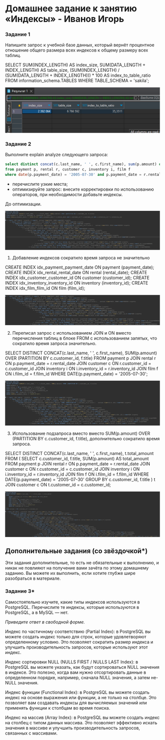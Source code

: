 # Домашнее задание к занятию «Индексы» - Иванов Игорь

### Задание 1

Напишите запрос к учебной базе данных, который вернёт процентное отношение общего размера всех индексов к общему размеру всех таблиц.

SELECT SUM(INDEX_LENGTH) AS index_size, SUM(DATA_LENGTH + INDEX_LENGTH) AS table_size, (SUM(INDEX_LENGTH) / (SUM(DATA_LENGTH + INDEX_LENGTH))) * 100 AS index_to_table_ratio FROM information_schema.TABLES WHERE TABLE_SCHEMA = 'sakila';

![sql](https://github.com/gaming4funNel/sdb-homework-12-05/blob/main/img/sql1.png)

### Задание 2

Выполните explain analyze следующего запроса:
```sql
select distinct concat(c.last_name, ' ', c.first_name), sum(p.amount) over (partition by c.customer_id, f.title)
from payment p, rental r, customer c, inventory i, film f
where date(p.payment_date) = '2005-07-30' and p.payment_date = r.rental_date and r.customer_id = c.customer_id and i.inventory_id = r.inventory_id
```
- перечислите узкие места;
- оптимизируйте запрос: внесите корректировки по использованию операторов, при необходимости добавьте индексы.

До оптимизации.

![sql](https://github.com/gaming4funNel/sdb-homework-12-05/blob/main/img/before.png)

1. Добавление индексов сократило время запроса не значительно

CREATE INDEX idx_payment_payment_date ON payment (payment_date);
CREATE INDEX idx_rental_rental_date ON rental (rental_date);
CREATE INDEX idx_customer_customer_id ON customer (customer_id);
CREATE INDEX idx_inventory_inventory_id ON inventory (inventory_id);
CREATE INDEX idx_film_film_id ON film (film_id);

![sql](https://github.com/gaming4funNel/sdb-homework-12-05/blob/main/img/index1.png)

2. Переписал запрос с использованием JOIN и ON вместо перечисления таблиц в блоке FROM с использованием запятых, что сократило время запроса значительно.

SELECT DISTINCT CONCAT(c.last_name, ' ', c.first_name), SUM(p.amount) OVER (PARTITION BY c.customer_id, f.title)
FROM payment p
JOIN rental r ON p.payment_date = r.rental_date
JOIN customer c ON r.customer_id = c.customer_id
JOIN inventory i ON i.inventory_id = r.inventory_id
JOIN film f ON i.film_id = f.film_id
WHERE DATE(p.payment_date) = '2005-07-30';

![sql](https://github.com/gaming4funNel/sdb-homework-12-05/blob/main/img/index2.png)

3. Использование подзапроса вместо вместо SUM(p.amount) OVER (PARTITION BY c.customer_id, f.title), дополнительно сократило время запроса.

SELECT DISTINCT CONCAT(c.last_name, ' ', c.first_name), t.total_amount
FROM (
    SELECT c.customer_id, f.title, SUM(p.amount) AS total_amount
    FROM payment p
    JOIN rental r ON p.payment_date = r.rental_date
    JOIN customer c ON r.customer_id = c.customer_id
    JOIN inventory i ON i.inventory_id = r.inventory_id
    JOIN film f ON i.film_id = f.film_id
    WHERE DATE(p.payment_date) = '2005-07-30'
    GROUP BY c.customer_id, f.title
) t
JOIN customer c ON t.customer_id = c.customer_id;

![sql](https://github.com/gaming4funNel/sdb-homework-12-05/blob/main/img/index3.png)

## Дополнительные задания (со звёздочкой*)
Эти задания дополнительные, то есть не обязательные к выполнению, и никак не повлияют на получение вами зачёта по этому домашнему заданию. Вы можете их выполнить, если хотите глубже шире разобраться в материале.

### Задание 3*

Самостоятельно изучите, какие типы индексов используются в PostgreSQL. Перечислите те индексы, которые используются в PostgreSQL, а в MySQL — нет.

*Приведите ответ в свободной форме.*

Индекс по частичному соответствию (Partial Index): в PostgreSQL вы можете создать индекс только для строк, которые удовлетворяют определенному условию. Это позволяет сократить размер индекса и улучшить производительность запросов, которые используют этот индекс.

Индекс сортировки NULL (NULLS FIRST / NULLS LAST Index): в PostgreSQL вы можете указать, как будут сортироваться NULL значения в индексе. Это полезно, когда вам нужно отсортировать данные в определенном порядке, например, сначала NULL значения, а затем не-NULL значения.

Индекс функции (Functional Index): в PostgreSQL вы можете создать индекс на основе выражения или функции, а не только на столбце. Это позволяет вам создавать индексы для вычисляемых значений или применять функции к столбцам во время поиска.

Индекс на массив (Array Index): в PostgreSQL вы можете создать индекс на столбец с типом данных массива. Это позволяет эффективно искать значения в массиве и улучшить производительность запросов, связанных с массивами.

